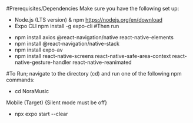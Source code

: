 #Prerequisites/Dependencies
Make sure you have the following set up:
+ Node.js (LTS version) & npm https://nodejs.org/en/download
+ Expo CLI
  npm install -g expo-cli
#Then run
- npm install axios @react-navigation/native react-native-elements
- npm install @react-navigation/native-stack
- npm install expo-av
- npm install react-native-screens react-native-safe-area-context react-native-gesture-handler react-native-reanimated

#To Run; navigate to the directory (cd) and run one of the following npm commands:
- cd NoraMusic

Mobile (Target) {Silent mode must be off}
- npx expo start --clear
